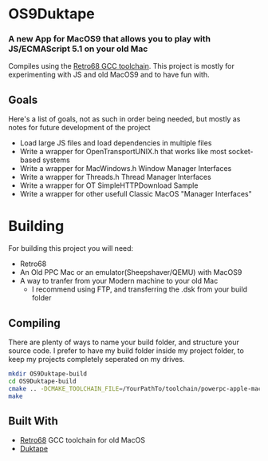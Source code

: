 # OS9Duktape
### A new App for MacOS9 that allows you to play with JS/ECMAScript 5.1 on your old Mac
Compiles using the [Retro68 GCC toolchain](https://github.com/autc04/Retro68).
This project is mostly for experimenting with JS and old MacOS9 and to have fun with.

## Goals
Here's a list of goals, not as such in order being needed, but mostly as notes for future development of the project
* Load large JS files and load dependencies in multiple files
* Write a wrapper for OpenTransportUNIX.h that works like most socket-based systems
* Write a wrapper for MacWindows.h Window Manager Interfaces
* Write a wrapper for Threads.h Thread Manager Interfaces
* Write a wrapper for OT SimpleHTTPDownload Sample
* Write a wrapper for other usefull Classic MacOS "Manager Interfaces"

# Building
For building this project you will need:
* Retro68
* An Old PPC Mac or an emulator(Sheepshaver/QEMU) with MacOS9
* A way to tranfer from your Modern machine to your old Mac
  * I recommend using FTP, and transferring the .dsk from your build folder

## Compiling
There are plenty of ways to name your build folder, and structure your source code.
I prefer to have my build folder inside my project folder, to keep my projects completely seperated on my drives.
```bash
mkdir OS9Duktape-build
cd OS9Duktape-build
cmake .. -DCMAKE_TOOLCHAIN_FILE=/YourPathTo/toolchain/powerpc-apple-macos/cmake/retroppc.toolchain.cmake
make
```


## Built With
- [Retro68](https://github.com/antc04/Retro68) GCC toolchain for old MacOS
- [Duktape](https://github.com/svaarala/duktape)